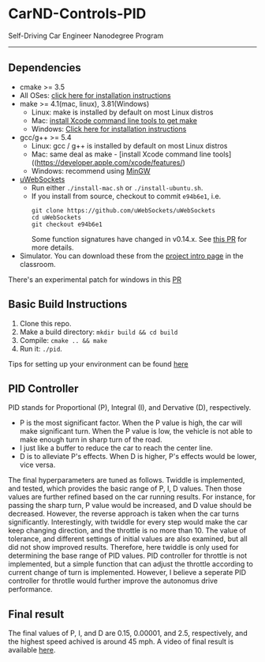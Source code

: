 # CarND-Controls-PID
Self-Driving Car Engineer Nanodegree Program

---

## Dependencies

* cmake >= 3.5
 * All OSes: [click here for installation instructions](https://cmake.org/install/)
* make >= 4.1(mac, linux), 3.81(Windows)
  * Linux: make is installed by default on most Linux distros
  * Mac: [install Xcode command line tools to get make](https://developer.apple.com/xcode/features/)
  * Windows: [Click here for installation instructions](http://gnuwin32.sourceforge.net/packages/make.htm)
* gcc/g++ >= 5.4
  * Linux: gcc / g++ is installed by default on most Linux distros
  * Mac: same deal as make - [install Xcode command line tools]((https://developer.apple.com/xcode/features/)
  * Windows: recommend using [MinGW](http://www.mingw.org/)
* [uWebSockets](https://github.com/uWebSockets/uWebSockets)
  * Run either `./install-mac.sh` or `./install-ubuntu.sh`.
  * If you install from source, checkout to commit `e94b6e1`, i.e.
    ```
    git clone https://github.com/uWebSockets/uWebSockets 
    cd uWebSockets
    git checkout e94b6e1
    ```
    Some function signatures have changed in v0.14.x. See [this PR](https://github.com/udacity/CarND-MPC-Project/pull/3) for more details.
* Simulator. You can download these from the [project intro page](https://github.com/udacity/self-driving-car-sim/releases) in the classroom.

There's an experimental patch for windows in this [PR](https://github.com/udacity/CarND-PID-Control-Project/pull/3)

## Basic Build Instructions

1. Clone this repo.
2. Make a build directory: `mkdir build && cd build`
3. Compile: `cmake .. && make`
4. Run it: `./pid`. 

Tips for setting up your environment can be found [here](https://classroom.udacity.com/nanodegrees/nd013/parts/40f38239-66b6-46ec-ae68-03afd8a601c8/modules/0949fca6-b379-42af-a919-ee50aa304e6a/lessons/f758c44c-5e40-4e01-93b5-1a82aa4e044f/concepts/23d376c7-0195-4276-bdf0-e02f1f3c665d)

## PID Controller

PID stands for Proportional (P), Integral (I), and Dervative (D), respectively. 

* P is the most significant factor. When the P value is high, the car will make significant turn. When the P value is low, the vehicle is not able to make enough turn in sharp turn of the road.
* I just like a buffer to reduce the car to reach the center line. 
* D is to alleviate P's effects. When D is higher, P's effects would be lower, vice versa. 

The final hyperparameters are tuned as follows. Twiddle is implemented, and tested, which provides the basic range of P, I, D values. Then those values are further refined based on the car running results. For instance, for passing the sharp turn, P value would be increased, and D value should be decreased. However, the reverse approach is taken when the car turns significantly. Interestingly, with twiddle for every step would make the car keep changing direction, and the throttle is no more than 10. The value of tolerance, and different settings of initial values are also examined, but all did not show improved results. Therefore, here twiddle is only used for determining the base range of PID values. PID controller for throttle is not implemented, but a simple function that can adjust the throttle according to current change of turn is implemented. However, I believe a seperate PID controller for throtlle would further improve the autonomus drive performance.

## Final result

The final values of P, I, and D are 0.15, 0.00001, and 2.5, respectively, and the highest speed achived is around 45 mph. A video of final result is available [here](https://youtu.be/4Qff3R-hq24).



